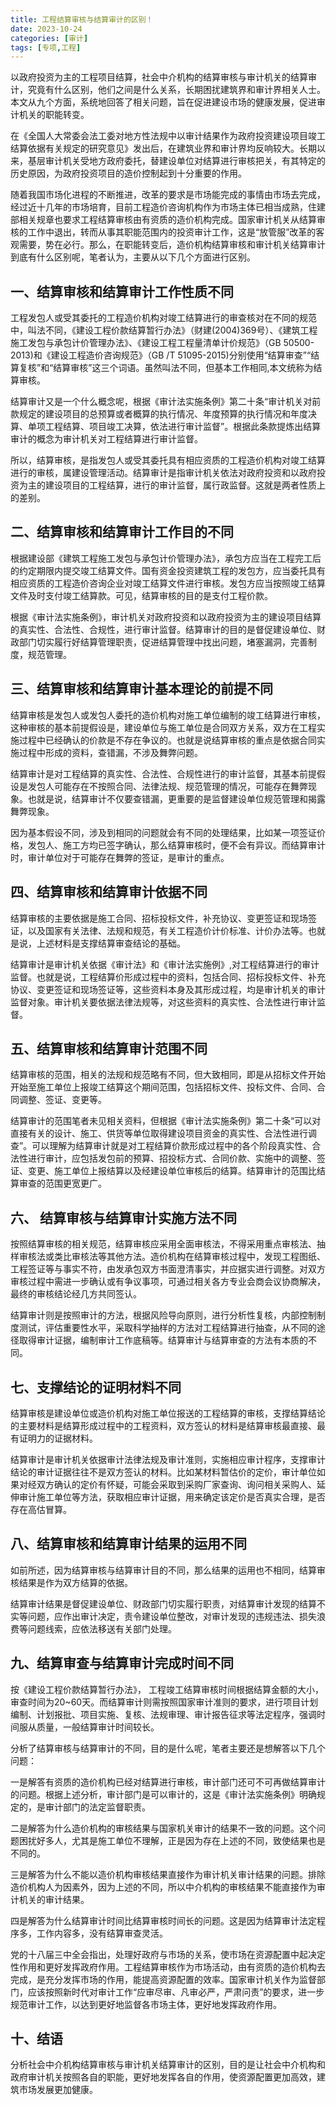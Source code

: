 ```yaml
---
title: 工程结算审核与结算审计的区别！
date: 2023-10-24
categories: [审计]
tags: [专项,工程]
---
```


以政府投资为主的工程项目结算，社会中介机构的结算审核与审计机关的结算审计，究竟有什么区别，他们之间是什么关系，长期困扰建筑界和审计界相关人士。本文从九个方面，系统地回答了相关问题，旨在促进建设市场的健康发展，促进审计机关的职能转变。

在《全国人大常委会法工委对地方性法规中以审计结果作为政府投资建设项目竣工结算依据有关规定的研究意见》发出后，在建筑业界和审计界均反响较大。长期以来，基层审计机关受地方政府委托，替建设单位对结算进行审核把关，有其特定的历史原因，为政府投资项目的造价控制起到十分重要的作用。

随着我国市场化进程的不断推进，改革的要求是市场能完成的事情由市场去完成，经过近十几年的市场培育，目前工程造价咨询机构作为市场主体已相当成熟，住建部相关规章也要求工程结算审核由有资质的造价机构完成。国家审计机关从结算审核的工作中退出，转而从事其职能范围内的投资审计工作，这是“放管服”改革的客观需要，势在必行。那么，在职能转变后，造价机构结算审核和审计机关结算审计到底有什么区别呢，笔者认为，主要从以下几个方面进行区别。

## 一、结算审核和结算审计工作性质不同

工程发包人或受其委托的工程造价机构对竣工结算进行的审查核对在不同的规范中，叫法不同，《建设工程价款结算暂行办法》（财建(2004)369号）、《建筑工程施工发包与承包计价管理办法》、《建设工程工程量清单计价规范》（GB 50500-2013)和《建设工程造价咨询规范》（GB /T 51095-2015)分别使用“结算审查”“结算复核”和“结算审核”这三个词语。虽然叫法不同，但基本工作相同,本文统称为结算审核。

结算审计又是一个什么概念呢，根据《审计法实施条例》第二十条“审计机关对前款规定的建设项目的总预算或者概算的执行情况、年度预算的执行情况和年度决算、单项工程结算、项目竣工决算，依法进行审计监督”。根据此条款提炼出结算审计的概念为审计机关对工程结算进行审计监督。

所以，结算审核，是指发包人或受其委托具有相应资质的工程造价机构对竣工结算进行的审核，属建设管理活动。结算审计是指审计机关依法对政府投资和以政府投资为主的建设项目的工程结算，进行的审计监督，属行政监督。这就是两者性质上的差别。

## 二、结算审核和结算审计工作目的不同

根据建设部《建筑工程施工发包与承包计价管理办法》，承包方应当在工程完工后的约定期限内提交竣工结算文件。国有资金投资建筑工程的发包方，应当委托具有相应资质的工程造价咨询企业对竣工结算文件进行审核。发包方应当按照竣工结算文件及时支付竣工结算款。可见，结算审核的目的是支付工程价款。

根据《审计法实施条例》，审计机关对政府投资和以政府投资为主的建设项目结算的真实性、合法性、合规性，进行审计监督。结算审计的目的是督促建设单位、财政部门切实履行好结算管理职责，促进结算管理中找出问题，堵塞漏洞，完善制度，规范管理。

## 三、结算审核和结算审计基本理论的前提不同

结算审核是发包人或发包人委托的造价机构对施工单位编制的竣工结算进行审核，这种审核的基本前提假设是，建设单位与施工单位是合同双方关系，双方在工程实施过程中已经确认的价款是不存在争议的。也就是说结算审核的重点是依据合同实施过程中形成的资料，查错漏，不涉及舞弊问题。

结算审计是对工程结算的真实性、合法性、合规性进行的审计监督，其基本前提假设是发包人可能存在不按照合同、法律法规、规范管理的情况，可能存在舞弊现象。也就是说，结算审计不仅要查错漏，更重要的是监督建设单位规范管理和揭露舞弊现象。

因为基本假设不同，涉及到相同的问题就会有不同的处理结果，比如某一项签证价格，发包人、施工方均已签字确认，那么结算审核时，便不会有异议。而结算审计时，审计单位对于可能存在舞弊的签证，是审计的重点。

## 四、结算审核和结算审计依据不同

结算审核的主要依据是施工合同、招标投标文件，补充协议、变更签证和现场签证，以及国家有关法律、法规和规范，有关工程造价计价标准、计价办法等。也就是说，上述材料是支撑结算审查结论的基础。

结算审计是审计机关依据《审计法》和《审计法实施例》,对工程结算进行的审计监督。也就是说，工程结算价形成过程中的资料，包括合同、招标投标文件、补充协议、变更签证和现场签证等，这些资料本身及其形成过程，均是审计机关的审计监督对象。审计机关要依据法律法规等，对这些资料的真实性、合法性进行审计监督。

## 五、结算审核和结算审计范围不同

结算审核的范围，相关的法规和规范略有不同，但大致相同，即是从招标文件开始开始至施工单位上报竣工结算这个期间范围，包括招标文件、投标文件、合同、合同调整、签证、变更等。

结算审计的范围笔者未见相关资料，但根据《审计法实施条例》第二十条“可以对直接有关的设计、施工、供货等单位取得建设项目资金的真实性、合法性进行调查”。可以理解为结算审计就是对工程结算价款形成过程中的各个阶段真实性、合法性进行审计，应包括发包前的预算、招投标方式、合同价款、实施中的调整、签证、变更、施工单位上报结算以及经建设单位审核后的结算。结算审计的范围比结算审查的范围更宽更广。

## 六、 结算审核与结算审计实施方法不同

按照结算审核的相关规范，结算审核应采用全面审核法，不得采用重点审核法、抽样审核法或类比审核法等其他方法。造价机构在结算审核过程中，发现工程图纸、工程签证等与事实不符，由发承包双方书面澄清事实，并应据实进行调整。对双方审核过程中需进一步确认或有争议事项，可通过相关各方专业会商会议协商解决，最终的审核结论经几方共同签认。

结算审计则是按照审计的方法，根据风险导向原则，进行分析性复核，内部控制制度测试，评估重要性水平，采取科学抽样的方法对工程结算进行抽查，从不同的途径取得审计证据，编制审计工作底稿等。结算审计与结算审查的方法有本质的不同。

## 七、支撑结论的证明材料不同

结算审核是建设单位或造价机构对施工单位报送的工程结算的审核，支撑结算结论的主要材料是结算形成过程中的工程资料，双方签认的材料是结算审核最直接、最有证明力的证据材料。

结算审计是审计机关依据审计法律法规及审计准则，实施相应审计程序，支撑审计结论的审计证据往往不是双方签认的材料。比如某材料暂估价的定价，审计单位如果对经双方确认的定价有怀疑，可能会采取到采购厂家查询、询问相关采购人、延伸审计施工单位等方法，获取相应审计证据，用来确定该定价是否真实合理，是否存在高估冒算。

## 八、结算审核和结算审计结果的运用不同

如前所述，因为结算审核与结算审计目的不同，那么结果的运用也不相同，结算审核结果是作为双方结算的依据。

结算审计结果是督促建设单位、财政部门切实履行职责，对结算审计发现的结算不实等问题，应作出审计决定，责令建设单位整改，对审计发现的违规违法、损失浪费等问题线索，应依法移送有关部门处理。

## 九、结算审查与结算审计完成时间不同

按《建设工程价款结算暂行办法》， 工程竣工结算审核时间根据结算金额的大小，审查时间为20~60天。而结算审计则需按照国家审计准则的要求，进行项目计划编制、计划报批、项目实施、复核、法规审理、审计报告征求等法定程序，强调时间服从质量，一般结算审计时间较长。

分析了结算审核与结算审计的不同，目的是什么呢，笔者主要还是想解答以下几个问题：

一是解答有资质的造价机构已经对结算进行审核，审计部门还可不可再做结算审计的问题。根据上述分析，审计部门是可以审计的，这是《审计法实施条例》明确规定的，是审计部门的法定监督职责。

二是解答为什么造价机构的审核结果与国家机关审计的结果不一致的问题。这个问题困扰好多人，尤其是施工单位不理解，正是因为存在上述的不同，致使结果也是不同的。

三是解答为什么不能以造价机构审核结果直接作为审计机关审计结果的问题。排除造价机构人为因素外，因为上述的不同，所以中介机构的审核结果不能直接作为审计机关的审计结果。

四是解答为什么结算审计时间比结算审核时间长的问题。这是因为结算审计法定程序多，工作内容多，没有结算审查灵活。

党的十八届三中全会指出，处理好政府与市场的关系，使市场在资源配置中起决定性作用和更好发挥政府作用。工程结算审核作为市场活动，由有资质的造价机构去完成，是充分发挥市场的作用，能提高资源配置的效率。国家审计机关作为监督部门，应该按照新时代对审计工作“应审尽审、凡审必严，严肃问责”的要求，进一步规范审计工作，以达到更好地监督各市场主体，更好地发挥政府作用。

## 十、结语

分析社会中介机构结算审核与审计机关结算审计的区别，目的是让社会中介机构和政府审计机关按照各自的职能，更好地发挥各自的作用，使资源配置更加高效，建筑市场发展更加健康。
